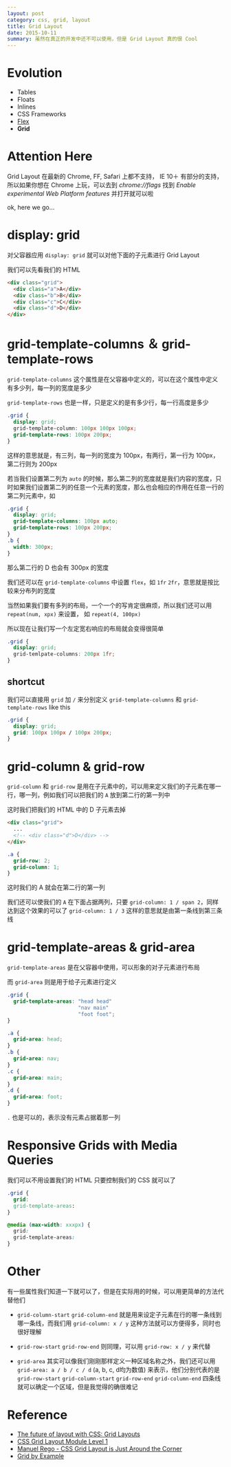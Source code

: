 ```yaml
---
layout: post
category: css, grid, layout
title: Grid Layout
date: 2015-10-11
summary: 虽然在真正的开发中还不可以使用，但是 Grid Layout 真的很 Cool
---
```


# Evolution

- Tables
- Floats
- Inlines
- CSS Frameworks
- [Flex](https://css-tricks.com/snippets/css/a-guide-to-flexbox/)
- **Grid**

# Attention Here

Grid Layout 在最新的 Chrome, FF, Safari 上都不支持， IE 10＋ 有部分的支持，所以如果你想在 Chrome 上玩，可以去到 *chrome://flags* 找到 *Enable experimental Web Platform features* 并打开就可以啦

ok, here we go...

# display: grid

对父容器应用 `display: grid` 就可以对他下面的子元素进行 Grid Layout

我们可以先看我们的 HTML

```html
<div class="grid">
  <div class="a">A</div>
  <div class="b">B</div>
  <div class="c">C</div>
  <div class="d">D</div>
</div>
```

# grid-template-columns ＆ grid-template-rows

`grid-template-columns` 这个属性是在父容器中定义的，可以在这个属性中定义有多少列，每一列的宽度是多少

`grid-template-rows` 也是一样，只是定义的是有多少行，每一行高度是多少

```css 
.grid {
  display: grid;
  grid-template-column: 100px 100px 100px;
  grid-template-rows: 100px 200px;
}
```

这样的意思就是，有三列，每一列的宽度为 100px，有两行，第一行为 100px，第二行则为 200px

若当我们设置第二列为 `auto` 的时候，那么第二列的宽度就是我们内容的宽度，只时如果我们设置第二列的任意一个元素的宽度，那么也会相应的作用在任意一行的第二列元素中，如

```css
.grid {
  display: grid;
  grid-template-columns: 100px auto;
  grid-template-rows: 100px 200px;
}
.b {
  width: 300px;
}
```

那么第二行的 D 也会有 300px 的宽度

我们还可以在 `grid-template-columns` 中设置 `flex`，如 `1fr` `2fr`，意思就是按比较来分布列的宽度

当然如果我们要有多列的布局，一个一个的写肯定很麻烦，所以我们还可以用 `repeat(num, xpx)` 来设置， 如 `repeat(4, 100px)`

所以现在让我们写一个左定宽右响应的布局就会变得很简单

```css
.grid {
  display: grid;
  grid-temlpate-columns: 200px 1fr;
}
```

## shortcut

我们可以直接用 `grid` 加 `/` 来分别定义 `grid-template-columns` 和 `grid-template-rows` like this

```css
.grid {
  display: grid;
  grid: 100px 100px / 100px 200px;
}
```

# grid-column & grid-row

`grid-column` 和 `grid-row` 是用在子元素中的，可以用来定义我们的子元素在哪一行，哪一列，例如我们可以把我们的 `A` 放到第二行的第一列中

这时我们把我们的 HTML 中的 D 子元素去掉

```html
<div class="grid">
  ...
  <!-- <div class="d">D</div> -->
</div>
```

```css
.a {
  grid-row: 2;
  grid-column: 1;
}
```

这时我们的 A 就会在第二行的第一列

我们还可以使我们的 `A` 在下面占据两列，只要 `grid-column: 1 / span 2`，同样达到这个效果的可以了 `grid-column: 1 / 3` 这样的意思就是由第一条线到第三条线

# grid-template-areas & grid-area

`grid-template-areas` 是在父容器中使用，可以形象的对子元素进行布局

而 `grid-area` 则是用于给子元素进行定义

```css
.grid {
  grid-template-areas: "head head"
                       "nav main"
                       "foot foot";
}
```

```css
.a {
  grid-area: head;
}
.b {
  grid-area: nav;
}
.c {
  grid-area: main;
}
.d {
  grid-area: foot;
}
```

`.` 也是可以的，表示没有元素占据着那一列

# Responsive Grids with Media Queries

我们可以不用设置我们的 HTML 只要控制我们的 CSS 就可以了

```css
.grid {
  grid: 
  grid-template-areas:
}

@media (max-width: xxxpx) {
  grid:
  grid-template-areas:
}
```

# Other

有一些属性我们知道一下就可以了，但是在实际用的时候，可以用更简单的方法代替他们

- `grid-column-start` `grid-column-end` 就是用来设定子元素在行的哪一条线到哪一条线，而我们用 `grid-column: x / y` 这种方法就可以方便得多，同时也很好理解

- `grid-row-start` `grid-row-end` 则同理，可以用 `grid-row: x / y` 来代替

- `grid-area` 其实可以像我们刚刚那样定义一种区域名称之外，我们还可以用 `grid-area: a / b / c / d` (a, b, c, d均为数值) 来表示，他们分别代表的是 `grid-row-start` `grid-column-start` `grid-row-end` `grid-column-end` 四条线就可以确定一个区域，但是我觉得的确很难记


# Reference

- [The future of layout with CSS: Grid Layouts](https://hacks.mozilla.org/2015/09/the-future-of-layout-with-css-grid-layouts/?utm_source=html5weekly&utm_medium=email)
- [CSS Grid Layout Module Level 1](http://www.w3.org/TR/css-grid-1/)
- [Manuel Rego - CSS Grid Layout is Just Around the Corner](https://www.youtube.com/watch?v=9js_5MjiGFo)
- [Grid by Example](http://gridbyexample.com/)